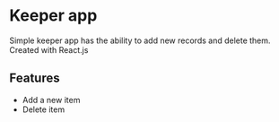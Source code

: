 # Keeper app

Simple keeper app has the ability to add new records and delete them. Created with React.js

## Features
* Add a new item
* Delete item
